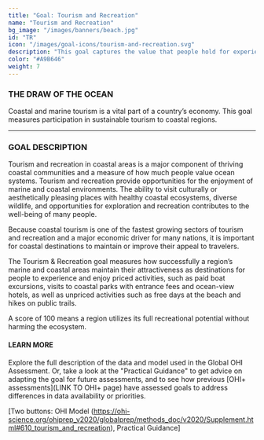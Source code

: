 ```yaml
---
title: "Goal: Tourism and Recreation"
name: "Tourism and Recreation"
bg_image: "/images/banners/beach.jpg"
id: "TR"
icon: "/images/goal-icons/tourism-and-recreation.svg"
description: "This goal captures the value that people hold for experiencing and enjoying coastal areas. A score of 100 means a region utilizes its full recreational potential without harming the ecosystem."
color: "#A9B646"
weight: 7
---
```

### THE DRAW OF THE OCEAN
Coastal and marine tourism is a vital part of a country’s economy. This goal measures participation in sustainable tourism to coastal regions. 

----

### GOAL DESCRIPTION

Tourism and recreation in coastal areas is a major component of thriving coastal communities and a measure of how much people value ocean systems. Tourism and recreation provide opportunities for the enjoyment of marine and coastal environments.  The ability to visit culturally or aesthetically pleasing places with healthy coastal ecosystems, diverse wildlife, and opportunities for exploration and recreation contributes to the well-being of many people. 

Because coastal tourism is one of the fastest growing sectors of tourism and recreation and a major economic driver for many nations, it is important for coastal destinations to maintain or improve their appeal to travelers.

The Tourism & Recreation goal measures how successfully a region’s marine and coastal areas maintain their attractiveness as destinations for people to experience and enjoy priced activities, such as paid boat excursions, visits to coastal parks with entrance fees and ocean-view hotels, as well as unpriced activities such as free days at the beach and hikes on public trails.  

A score of 100 means a region utilizes its full recreational potential without harming the ecosystem.

#### LEARN MORE
Explore the full description of the data and model used in the Global OHI Assessment. Or, take a look at the "Practical Guidance" to get advice on adapting the goal for future assessments, and to see how previous [OHI+ assessments](LINK TO OHI+ page) have assessed goals to address differences in data availability or priorities.

[Two buttons: OHI Model (https://ohi-science.org/ohiprep_v2020/globalprep/methods_doc/v2020/Supplement.html#610_tourism_and_recreation), Practical Guidance]
